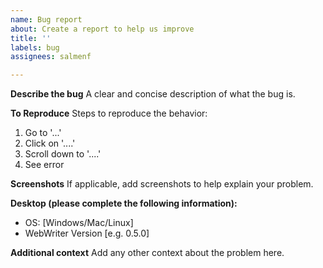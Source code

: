 ```yaml
---
name: Bug report
about: Create a report to help us improve
title: ''
labels: bug
assignees: salmenf

---
```


**Describe the bug**
A clear and concise description of what the bug is.

**To Reproduce**
Steps to reproduce the behavior:
1. Go to '...'
2. Click on '....'
3. Scroll down to '....'
4. See error

**Screenshots**
If applicable, add screenshots to help explain your problem.

**Desktop (please complete the following information):**
 - OS: [Windows/Mac/Linux]
 - WebWriter Version [e.g. 0.5.0]

**Additional context**
Add any other context about the problem here.
